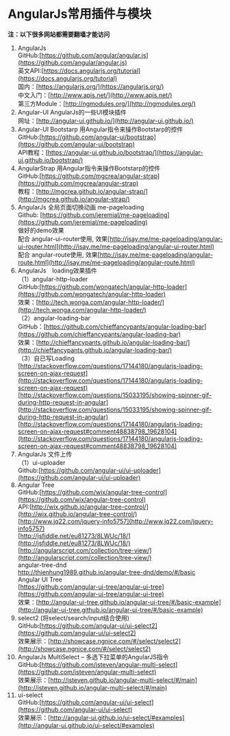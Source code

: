 # AngularJs常用插件与模块 #
**注：以下很多网站都需要翻墙才能访问**

1. AngularJs  
GitHub:[https://github.com/angular/angular.js](https://github.com/angular/angular.js)  
英文API:[https://docs.angularjs.org/tutorial](https://docs.angularjs.org/tutorial)    
国内：[https://angularjs.org/](https://angularjs.org/)  
中文入门：[http://www.apjs.net/](http://www.apjs.net/)    
第三方Module：[http://ngmodules.org/](http://ngmodules.org/)
1. Angular-UI  AngularJs的一些UI模块插件  
  网址：[http://angular-ui.github.io/](http://angular-ui.github.io/)  
1. Angular-UI Bootstarp  用Angular指令来操作Bootstarp的控件  
GitHub:[https://github.com/angular-ui/bootstrap](https://github.com/angular-ui/bootstrap)    
API教程：[https://angular-ui.github.io/bootstrap/](https://angular-ui.github.io/bootstrap/)  
1. AngularStrap  用Angular指令来操作Bootstarp的控件  
GitHub:[https://github.com/mgcrea/angular-strap](https://github.com/mgcrea/angular-strap)  
教程：[http://mgcrea.github.io/angular-strap/](http://mgcrea.github.io/angular-strap/)
1. AngularJs 全局页面切换动画 me-pageloading    
Github: [https://github.com/jeremial/me-pageloading](https://github.com/jeremial/me-pageloading)  
做好的demo效果  
配合 angular-ui-router使用, 效果[http://isay.me/me-pageloading/angular-ui-router.html](http://isay.me/me-pageloading/angular-ui-router.html)  
配合 angular-route使用, 效果[http://isay.me/me-pageloading/angular-route.html](http://isay.me/me-pageloading/angular-route.html)  
1. AngularJs　loading效果插件  
（1）angular-http-loader  
 GitHub:[https://github.com/wongatech/angular-http-loader](https://github.com/wongatech/angular-http-loader)  
  效果：[http://tech.wonga.com/angular-http-loader/](http://tech.wonga.com/angular-http-loader/)  
（2）angular-loading-bar  
GitHub：[https://github.com/chieffancypants/angular-loading-bar](https://github.com/chieffancypants/angular-loading-bar)   
效果：[http://chieffancypants.github.io/angular-loading-bar/](http://chieffancypants.github.io/angular-loading-bar/)  
（3）自已写Loading  
[http://stackoverflow.com/questions/17144180/angularjs-loading-screen-on-ajax-request](http://stackoverflow.com/questions/17144180/angularjs-loading-screen-on-ajax-request)
[http://stackoverflow.com/questions/15033195/showing-spinner-gif-during-http-request-in-angular](http://stackoverflow.com/questions/15033195/showing-spinner-gif-during-http-request-in-angular)    
[http://stackoverflow.com/questions/17144180/angularjs-loading-screen-on-ajax-request#comment48838798_19628104](http://stackoverflow.com/questions/17144180/angularjs-loading-screen-on-ajax-request#comment48838798_19628104)
1.  AngularJs 文件上传  
（1）ui-uploader  
Github:[https://github.com/angular-ui/ui-uploader](https://github.com/angular-ui/ui-uploader)  
1. Angular Tree  
GitHub:[https://github.com/wix/angular-tree-control](https://github.com/wix/angular-tree-control)    
API:[http://wix.github.io/angular-tree-control/](http://wix.github.io/angular-tree-control/)  
[http://www.jq22.com/jquery-info5757](http://www.jq22.com/jquery-info5757)  
[http://jsfiddle.net/eu81273/8LWUc/18/](http://jsfiddle.net/eu81273/8LWUc/18/)  
[http://angularscript.com/collection/tree-view/](http://angularscript.com/collection/tree-view/)  
angular-tree-dnd    
[http://thienhung1989.github.io/angular-tree-dnd/demo/#/basic ](http://thienhung1989.github.io/angular-tree-dnd/demo/#/basic )   
Angular UI Tree  
[https://github.com/angular-ui-tree/angular-ui-tree](https://github.com/angular-ui-tree/angular-ui-tree)  
效果：[http://angular-ui-tree.github.io/angular-ui-tree/#/basic-example](http://angular-ui-tree.github.io/angular-ui-tree/#/basic-example)
1. select2 (将select/search/input结合使用)  
GitHub:[https://github.com/angular-ui/ui-select2](https://github.com/angular-ui/ui-select2)  
效果展示：[http://showcase.ngnice.com/#/select/select2](http://showcase.ngnice.com/#/select/select2)  
1. AngularJs MultiSelect – 多选下拉菜单的AngularJS指令  
GitHub:[https://github.com/isteven/angular-multi-select](https://github.com/isteven/angular-multi-select)  
效果展示：[http://isteven.github.io/angular-multi-select/#/main](http://isteven.github.io/angular-multi-select/#/main)
1. ui-select  
GitHub:[https://github.com/angular-ui/ui-select](https://github.com/angular-ui/ui-select)  
效果展示：[http://angular-ui.github.io/ui-select/#examples](http://angular-ui.github.io/ui-select/#examples)
  